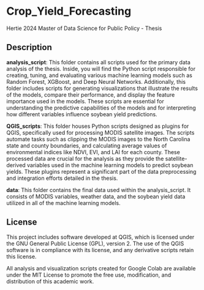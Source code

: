 # Crop_Yield_Forecasting
Hertie 2024 Master of Data Science for Public Policy - Thesis

## Description

**analysis_script**:
This folder contains all scripts used for the primary data analysis of the thesis. Inside, you will find the Python script responsible for creating, tuning, and evaluating various machine learning models such as Random Forest, XGBoost, and Deep Neural Networks. Additionally, this folder includes scripts for generating visualizations that illustrate the results of the models, compare their performance, and display the feature importance used in the models. These scripts are essential for understanding the predictive capabilities of the models and for interpreting how different variables influence soybean yield predictions.

**QGIS_scripts**:
This folder houses Python scripts designed as plugins for QGIS, specifically used for processing MODIS satellite images. The scripts automate tasks such as clipping the MODIS images to the North Carolina state and county boundaries, and calculating average values of environmental indices like NDVI, EVI, and LAI for each county. These processed data are crucial for the analysis as they provide the satellite-derived variables used in the machine learning models to predict soybean yields. These plugins represent a significant part of the data preprocessing and integration efforts detailed in the thesis.

**data**:
This folder contains the final data used within the analysis_script. It consists of MODIS variables, weather data, and the soybean yield data utilized in all of the machine learning models.


## License
This project includes software developed at QGIS, which is licensed under the GNU General Public License (GPL), version 2. The use of the QGIS software is in compliance with its license, and any derivative scripts retain this license.

All analysis and visualization scripts created for Google Colab are available under the MIT License to promote the free use, modification, and distribution of this academic work.
